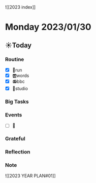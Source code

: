 ![[2023 index]]
# Monday 2023/01/30
## ☀Today
### Routine
- [x] 🏃run
- [x] 🆎words
- [x] 📻bbc
- [x] 📘studio
### Big Tasks
### Events
* [ ] 📆
### Grateful
### Reflection
### Note

![[2023 YEAR PLAN#01]]